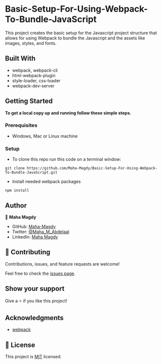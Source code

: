 # Basic-Setup-For-Using-Webpack-To-Bundle-JavaScript

This project creates the basic setup for the Javascript project structure that allows for using Webpack to bundle the Javascript and the assets like images, styles, and fonts.

## Built With

- webpack, webpack-cli
- html-webpack-plugin
- style-loader, css-loader
- webpack-dev-server

## Getting Started

**To get a local copy up and running follow these simple steps.**

### Prerequisites

- Windows, Mac or Linux machine 

### Setup

- To clone this repo run this code on a terminal window: 

```
git clone https://github.com/Maha-Magdy/Basic-Setup-For-Using-Webpack-To-Bundle-JavaScript.git
```

- Install needed webpack packages

```
npm install
```

## Author

👤 **Maha Magdy**

- GitHub: [Maha-Magdy](https://github.com/Maha-Magdy)
- Twitter: [@Maha_M_Abdelaal](https://twitter.com/Maha_M_Abdelaal)
- LinkedIn: [Maha Magdy](https://www.linkedin.com/in/maha-magdy-abdelaal/)


## 🤝 Contributing

Contributions, issues, and feature requests are welcome!

Feel free to check the [issues page]( https://github.com/Maha-Magdy/Basic-Setup-For-Using-Webpack-To-Bundle-JavaScript/issues ).

## Show your support

Give a ⭐️ if you like this project!

## Acknowledgments

- [webpack](https://webpack.js.org/)

## 📝 License

This project is [MIT](./LICENSE) licensed.


